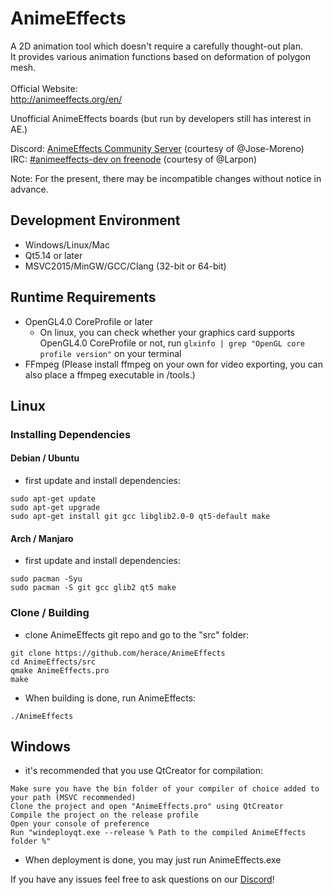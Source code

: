 # AnimeEffects
A 2D animation tool which doesn't require a carefully thought-out plan.  
It provides various animation functions based on deformation of polygon mesh.<br><br>
Official Website:<br>
http://animeeffects.org/en/


Unofficial AnimeEffects boards (but run by developers still has interest in AE.)

Discord: <a href='https://discord.gg/sKp8Srm'>AnimeEffects Community Server</a> (courtesy of @Jose-Moreno)<br>
IRC: <a href='https://webchat.freenode.net/?channels=#animeeffects-dev'>#animeeffects-dev on freenode</a> (courtesy of @Larpon)

Note: For the present, there may be incompatible changes without notice in advance.

## Development Environment
* Windows/Linux/Mac
* Qt5.14 or later
* MSVC2015/MinGW/GCC/Clang (32-bit or 64-bit)

## Runtime Requirements
* OpenGL4.0 CoreProfile or later
  * On linux, you can check whether your graphics card supports OpenGL4.0 CoreProfile or not, run `glxinfo | grep "OpenGL core profile version"` on your terminal
* FFmpeg (Please install ffmpeg on your own for video exporting, you can also place a ffmpeg executable in /tools.)

## Linux

### Installing Dependencies
#### Debian / Ubuntu
* first update and install dependencies:
```
sudo apt-get update
sudo apt-get upgrade
sudo apt-get install git gcc libglib2.0-0 qt5-default make
```
#### Arch / Manjaro
* first update and install dependencies:  
```
sudo pacman -Syu
sudo pacman -S git gcc glib2 qt5 make
```

### Clone / Building

* clone AnimeEffects git repo and go to the "src" folder:  
```
git clone https://github.com/herace/AnimeEffects  
cd AnimeEffects/src
qmake AnimeEffects.pro
make
```

* When building is done, run AnimeEffects:
```
./AnimeEffects  
```


## Windows
* it's recommended that you use QtCreator for compilation:
```
Make sure you have the bin folder of your compiler of choice added to your path (MSVC recommended)
Clone the project and open "AnimeEffects.pro" using QtCreator
Compile the project on the release profile 
Open your console of preference
Run "windeployqt.exe --release % Path to the compiled AnimeEffects folder %"
```

* When deployment is done, you may just run AnimeEffects.exe


If you have any issues feel free to ask questions on our <a href='https://discord.gg/sKp8Srm'>Discord</a>!
